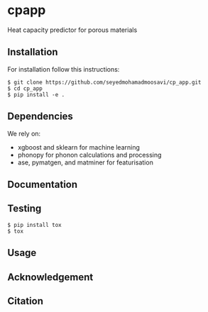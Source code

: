 # cpapp
Heat capacity predictor for porous materials



## Installation
For installation follow this instructions:
   
    $ git clone https://github.com/seyedmohamadmoosavi/cp_app.git
    $ cd cp_app
    $ pip install -e .

## Dependencies
We rely on:
- xgboost and sklearn for machine learning
- phonopy for phonon calculations and processing
- ase, pymatgen, and matminer for featurisation

## Documentation


## Testing
    
    $ pip install tox
    $ tox

## Usage

## Acknowledgement


## Citation
